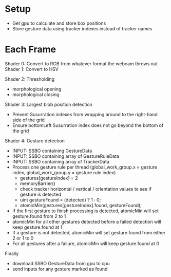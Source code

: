 # Setup
- Get gpu to calculate and store box positions
- Store gesture data using tracker indexes instead of tracker names

# Each Frame
Shader 0: Convert to RGB from whatever format the webcam throws out
Shader 1: Convert to HSV

Shader 2: Thresholding
- morphological opening
- morphological closing

Shader 3: Largest blob position detection
- Prevent Susurration indexes from wrapping around to the right-hand side of the grid
- Ensure bottomLeft Susurration index does not go beyond the bottom of the grid

Shader 4: Gesture detection
- INPUT: SSBO containing GestureData
- INPUT: SSBO containing array of GestureRuleData
- INPUT: SSBO containing array of TrackerData
- Process one gesture rule per thread (global_work_group.x = gesture index, global_work_group.y = gesture rule index)
    - gestures[gestureIndex] = 2
    - memoryBarrier()
    - check tracker horizontal / vertical / orientation values to see if gesture is detected
    - uint gestureFound = (detected) ? 1 : 0;
    - atomicMin(gestures[gestureIndex].found, gestureFound);
- If the first gesture to finish processing is detected, atomicMin will set gesture.found from 2 to 1
- atomicMin for all other gestures detected before a failed detection will keep gesture.found at 1
- If a gesture is not detected, atomicMin will set gesture.found from either 2 or 1 to 0
- For all gestures after a failure, atomicMin will keep gesture.found at 0

Finally
- download SSBO GestureData from gpu to cpu
- send inputs for any gesture marked as found

